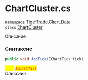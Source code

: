 
# ChartCluster.cs
`namespace` [TigerTrade.Chart](../../../../TigerTrade.Chart.md).[Data](../../../../TigerTrade.Chart/Data.md)  
    `class` [ChartCluster](../../ChartCluster.cs.md)

Описание

### Синтаксис
```csharp
public void AddTick(IChartTick tick)
```

<mark style="color:yellow;">`tick`</mark> <mark style="color:red;">*`IChartTick`*</mark>  
 *Описание*  
  

                    
                    